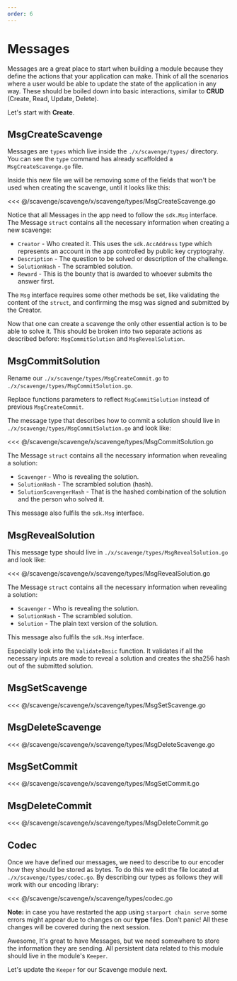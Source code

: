 ```yaml
---
order: 6
---
```


# Messages

Messages are a great place to start when building a module because they define the actions that your application can make. Think of all the scenarios where a user would be able to update the state of the application in any way. These should be boiled down into basic interactions, similar to **CRUD** (Create, Read, Update, Delete).

Let's start with **Create**.

## MsgCreateScavenge

Messages are `types` which live inside the `./x/scavenge/types/` directory. You can see the `type` command has already scaffolded a `MsgCreateScavenge.go` file.

Inside this new file we will be removing some of the fields that won't be used when creating the scavenge, until it looks like this:

<<< @/scavenge/scavenge/x/scavenge/types/MsgCreateScavenge.go

Notice that all Messages in the app need to follow the `sdk.Msg` interface. The Message `struct` contains all the necessary information when creating a new scavenge:

- `Creator` - Who created it. This uses the `sdk.AccAddress` type which represents an account in the app controlled by public key cryptograhy.
- `Description` - The question to be solved or description of the challenge.
- `SolutionHash` - The scrambled solution.
- `Reward` - This is the bounty that is awarded to whoever submits the answer first.

The `Msg` interface requires some other methods be set, like validating the content of the `struct`, and confirming the msg was signed and submitted by the Creator.

Now that one can create a scavenge the only other essential action is to be able to solve it. This should be broken into two separate actions as described before: `MsgCommitSolution` and `MsgRevealSolution`.

## MsgCommitSolution

Rename our `./x/scavenge/types/MsgCreateCommit.go` to `./x/scavenge/types/MsgCommitSolution.go`.

Replace functions parameters to reflect `MsgCommitSolution` instead of previous `MsgCreateCommit`.

The message type that describes how to commit a solution should live in `./x/scavenge/types/MsgCommitSolution.go` and look like:

<<< @/scavenge/scavenge/x/scavenge/types/MsgCommitSolution.go

The Message `struct` contains all the necessary information when revealing a solution:

- `Scavenger` - Who is revealing the solution.
- `SolutionHash` - The scrambled solution (hash).
- `SolutionScavengerHash` - That is the hashed combination of the solution and the person who solved it.

This message also fulfils the `sdk.Msg` interface.

## MsgRevealSolution

This message type should live in `./x/scavenge/types/MsgRevealSolution.go` and look like:

<<< @/scavenge/scavenge/x/scavenge/types/MsgRevealSolution.go

The Message `struct` contains all the necessary information when revealing a solution:

- `Scavenger` - Who is revealing the solution.
- `SolutionHash` - The scrambled solution.
- `Solution` - The plain text version of the solution.

This message also fulfils the `sdk.Msg` interface.

Especially look into the `ValidateBasic` function. It validates if all the necessary inputs are made to reveal a solution and creates the sha256 hash out of the submitted solution.

## MsgSetScavenge

<<< @/scavenge/scavenge/x/scavenge/types/MsgSetScavenge.go

## MsgDeleteScavenge

<<< @/scavenge/scavenge/x/scavenge/types/MsgDeleteScavenge.go

## MsgSetCommit

<<< @/scavenge/scavenge/x/scavenge/types/MsgSetCommit.go

## MsgDeleteCommit

<<< @/scavenge/scavenge/x/scavenge/types/MsgDeleteCommit.go

## Codec

Once we have defined our messages, we need to describe to our encoder how they should be stored as bytes. To do this we edit the file located at `./x/scavenge/types/codec.go`. By describing our types as follows they will work with our encoding library:

<<< @/scavenge/scavenge/x/scavenge/types/codec.go

**Note:** in case you have restarted the app using `starport chain serve` some errors might appear due to changes on our **type** files. Don't panic! All these changes will be covered during the next session.

Awesome, It's great to have Messages, but we need somewhere to store the information they are sending. All persistent data related to this module should live in the module's `Keeper`.

Let's update the `Keeper` for our Scavenge module next.
